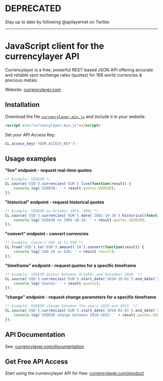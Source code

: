 # DEPRECATED

Stay up to date by following @apilayernet on Twitter.
____________

JavaScript client for the currencylayer API
=========

Currencylayer is a free, powerful REST-based JSON API offering accurate and reliable spot exchange rates (quotes) for 168 world currencies & precious metals.

Website: [currencylayer.com](https://currencylayer.com/)  

Installation
-----
Download the file [`currencylayer.min.js`](/currencylayer.min.js) and include it in your website:
``` html
<script src="currencylayer.min.js"></script>
```
Set your API Access Key:
``` js
CL.access_key('YOUR_ACCESS_KEY');
```

Usage examples
-----

**"live" endpoint - request real-time quotes**

``` js
/* Example: USDEUR */
CL.source('USD').currencies('EUR').live(function(result) {
    console.log('USDEUR: ' + result.quotes.USDEUR);
});
```


**"historical" endpoint - request historical quotes**

``` js
/* Example: USDEUR on October 10th, 2001 */
CL.source('USD').currencies('EUR').date('2001-10-10').historical(function(result) {
    console.log('USDEUR on 2001-10-10: ' + result.quotes.USDEUR);
});
```


**"convert" endpoint - convert currencies**

``` js
/* Example: Convert USD 10 to EUR */
CL.from('USD').to('EUR').amount('10').convert(function(result) {
    console.log('USD 10 in EUR: ' + result.result);
});
```


**"timeframe" endpoint - request quotes for a specific timeframe**

``` js
/* Example: USDEUR quotes between October and November 2010  */
CL.source('USD').currencies('EUR').start_date('2010-10-01').end_date('2010-11-01').timeframe(function(result) {
    console.log('Quotes: ' + result.quotes);
});
```


**"change" endpoint - request change parameters for a specific timeframe**

``` js
/* Example: USDEUR change between the years 2010 and 2015  */
CL.source('USD').currencies('EUR').start_date('2010-01-01').end_date('2015-01-01').change(function(result) {
    console.log('USDEUR change between 2010-2015: ' + result.quotes.USDEUR.change);
});
```

API Documentation
-----
See: [currencylayer.com/documentation](https://currencylayer.com/documentation)

Get Free API Access
-----
Start using the currencylayer API for free: [currencylayer.com/product](https://currencylayer.com/product)
